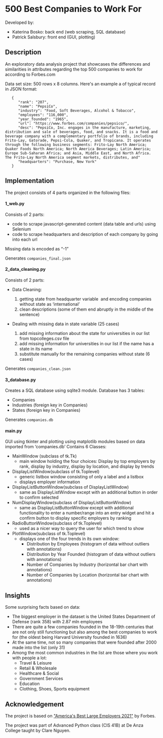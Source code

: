 # 500 Best Companies to Work For
Developed by:
- Katerina Bosko: back end (web scraping, SQL database)
- Patrick Salsbury: front end (GUI, plotting)

## Description
An exploratory data analysis project that showcases the differences and similarities in attributes regarding the top 500 companies to work for according to Forbes.com

Data set size: 500 rows x 8 columns.
Here's an example a of typical record in JSON format:
```
   {
      "rank": "207",
      "name": "PepsiCo",
      "industry": "Food, Soft Beverages, Alcohol & Tobacco",
      "employees": "116,000",
      "year_founded": "1965",
      "url": "https://www.forbes.com/companies/pepsico/",
      "desc": "PepsiCo, Inc. engages in the manufacture, marketing, distribution and sale of beverages, food, and snacks. It is a food and beverage company with a complementary portfolio of brands, including Frito-Lay, Gatorade, Pepsi-Cola, Quaker, and Tropicana. It operates through the following business segments: Frito-Lay North America; Quaker Foods North America; North America Beverages; Latin America; Europe Sub-Saharan Africa; and Asia, Middle East, and North Africa. The Frito-Lay North America segment markets, distributes, and"
      "headquarters": "Purchase, New York"
   }
```

## Implementation
The project consists of 4 parts organized in the following files:


#### 1_web.py
Consists of 2 parts: 
- code to scrape javascript-generated content (data table and urls) using Selenium
- code to scrape headquarters and description of each company by going into each url

Missing data is encoded as “-1”

Generates `companies_final.json`

#### 2_data_cleaning.py
Consists of 2 parts:
- Data Cleaning:
  1. getting state from headquarter variable  and encoding companies without state as ‘international’
  2. clean descriptions (some of them end abruptly in the middle of the sentence)

- Dealing with missing data in state variable (25 cases)
  1. add missing information about the state for universities in our list from topcolleges.csv file
  2. add missing information for universities in our list if the name has a state in its name
  3. substitute manually for the remaining companies without state (6 cases)
  
Generates `companies_clean.json`

#### 3_database.py
Creates a SQL database using sqlite3 module. Database has 3 tables:
 - Companies
 - Industries (foreign key in Companies)
 - States (foreign key in Companies)
 
Generates `companies.db`

#### main.py

GUI using tkinter and plotting using matplotlib modules based on data imported from ‘companies.db’
Contains 6 Classes:
 - MainWindow (subclass of tk.Tk)
   - main window holding the four choices: Display by top employers by rank, display by industry, display by location, and display by trends
 - DisplayListWindow(subclass of tk.Toplevel)
   - generic listbox window consisting of only a label and a listbox
   - displays employer information
- DisplayListButtonWindow(subclass of DisplayListWindow)
   - same as DisplayListWindow except with an additional button in order to confirm selected
- NumDisplayWindow(subclass of DisplayListButtonWindow)
  - same as DisplayListButtonWindow except with additional functionality to enter a number/range into an entry widget and hit a confirm button to display specific employers by ranking
- RadioButtonWindow(subclass of tk.Toplevel)
  - used as a nicer way to query the user for which trend to show
- PlotWindow(subclass of tk.Toplevel)
  - displays one of the four trends in its own window:
       - Distribution by Employees (histogram of data without outliers with annotations)
       - Distribution by Year Founded (histogram of data without outliers with annotations)
       - Number of Companies by Industry (horizontal bar chart with annotations)
       - Number of Companies by Location (horizontal bar chart with annotations)
       
## Insights
Some surprising facts based on data:
- The biggest employer in the dataset is the United States Department of Defense (rank 358) with 2.87 mln employees 
- There are quite a few companies founded in the 18-19th centuries that are not only still functioning but also among the best companies to work for (the oldest being Harvard University founded in 1636)
- At the same time, not so many companies that were founded after 2000 made into the list (only 31)
- Among the most common industries in the list are those where you work with people a lot: 
    - Travel & Leisure
    - Retail & Wholesale
    - Healthcare & Social 
    - Government Services
    - Education
    - Clothing, Shoes, Sports equipment

## Acknowledgement

The project is based on ["America's Best Large Employers 2021"](https://www.forbes.com/best-large-employers/) by Forbes.

The project was part of Advanced Python class (CIS 41B) at De Anza College taught by Clare Nguyen.


